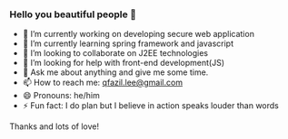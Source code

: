 ### Hello you beautiful people 👋


- 🔭 I’m currently working on developing secure web application
- 🌱 I’m currently learning spring framework and javascript
- 👯 I’m looking to collaborate on J2EE technologies
- 🤔 I’m looking for help with front-end development(JS)
- 💬 Ask me about anything and give me some time.
- 📫 How to reach me: qfazil.lee@gmail.com
- 😄 Pronouns: he/him
- ⚡ Fun fact: I do plan but I believe in action speaks louder than words

Thanks and lots of love!

